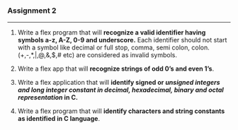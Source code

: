 ### Assignment 2
---

1. Write a flex program that will **recognize a valid identifier having symbols a-z, A-Z, 0-9 and underscore.** Each identifier should not start with a symbol like decimal or full stop, comma, semi colon, colon. (+,-,*,|,@,&,$,# etc) are considered as invalid symbols.

1. Write a flex app that will **recognize strings of odd 0’s and even 1’s**.

3. Write a flex application that will **identify signed or _unsigned integers and long integer constant in decimal, hexadecimal, binary and octal representation_ in C.**

4. Write a flex program that will **identify characters and string constants as identified in C language**.
